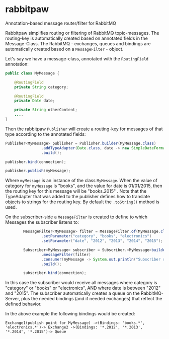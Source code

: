 # rabbitpaw

Annotation-based message router/filter for RabbitMQ

Rabbitpaw simplifies routing or filtering of RabbitMQ topic-messages. The routing-key is automatically created based on annotated fields in the Message-Class. The RabbitMQ - exchanges, queues and bindings are automatically created based on a `MessageFilter` - object.

Let's say we have a message-class, annotated with the `RoutingField` annotation:
```java
public class MyMessage {

    @RoutingField
    private String category;

    @RoutingField
    private Date date;

    private String otherContent;
    ....
}
```
Then the rabbitpaw `Publisher` will create a routing-key for messages of that type according to the annotated fields:
```java
Publisher<MyMessage> publisher = Publisher.builder(MyMessage.class)
                .addTypeAdapter(Date.class, date -> new SimpleDateFormat("yyyy").format(date))
                .build();

publisher.bind(connection);

publisher.publish(myMessage);
```
Where `myMessage` is an instance of the class `MyMessage`. When the value of category for `myMessage` is "books", and the value for date is 01/01/2015, then the routing key for this message will be "books.2015" . Note that the TypeAdapter that was added to the publisher defines how to translate objects to strings for the routing key. By default the `.toString()` method is used.

On the subscriber-side a `MessageFilter` is created to define to which Messages the subscriber listens to:
```java
        MessageFilter<MyMessage> filter = MessageFilter.of(MyMessage.class)
                .setParameter("category", "books", "electronics")
                .setParameter("date", "2012", "2013", "2014", "2015");

        Subscriber<MyMessage> subscriber = Subscriber.<MyMessage>builder()
                .messageFilter(filter)
                .consumer(myMessage -> System.out.println("Subscriber received: " + myMessage))
                .build();

        subscriber.bind(connection);
```
In this case the subscriber would receive all messages where category is "category" or "books" or "electronics", AND where date is between "2012" and "2015". The subscriber automatically creates a queue on the RabbitMQ-Server, plus the needed bindings (and if needed exchanges) that reflect the defined behavior.

In the above example the following bindings would be created:
```
Exchange1(publish point for MyMessage) ->(Bindings: 'books.*', 'electronics.*')-> Exchange2 ->(Bindings: '*.2012', '*.2013', '*.2014', '*.2015')-> Queue
```

